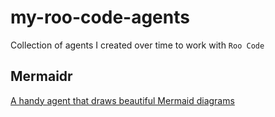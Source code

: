 # my-roo-code-agents

Collection of agents I created over time to work with `Roo Code`

## Mermaidr

[A handy agent that draws beautiful Mermaid diagrams](mermaidr.md)
